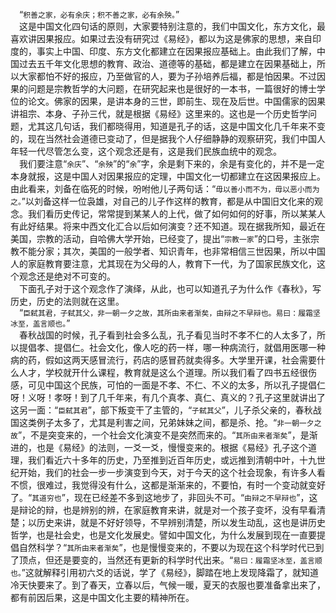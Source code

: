 &emsp;“``积善之家，必有余庆；积不善之家，必有余殃。``”<br>&emsp;这是中国文化四句话的原则，大家要特别注意的，我们中国文化，东方文化，最喜欢讲因果报应。如果过去没有研究过《易经》，都以为这是佛家的思想，来自印度的，事实上中国、印度、东方文化都建立在因果报应基础上。由此我们了解，中国过去五千年文化思想的教育、政治、道德等的基础，都是建立在因果基础上，所以大家都怕不好的报应，乃至做官的人，要为子孙培养后福，都是怕因果。不过因果的问题是宗教哲学的大问题，在研究起来也是很好的一本书，一篇很好的博士学位的论文。佛家的因果，是讲本身的三世，即前生、现在及后世。中国儒家的因果讲祖宗、本身、子孙三代，就是根据《易经》这里来的。这也是一个历史哲学问题，尤其这几句话，我们都晓得用，知道是孔子的话，这是中国文化几千年来不变的，现在当然社会道德已变动了，但是据我个人仔细静静的观察研究，我们中国人年轻一代尽管怎么变，这个观念还是有，这是我们民族血统中的观念。<br>&emsp;我们要注意“``余庆``”、“``余殃``”的“``余``”字，余是剩下来的，余是有变化的，并不是一定本身就报，这是中国人对因果报应的定理，中国文化一切都建立在这因果报应上。由此看来，刘备在临死的时候，吩咐他儿子两句话：“``毋以善小而不为，毋以恶小而为之。``”以刘备这样一位袅雄，对自己的儿子作这样的教育，都是从中国旧文化来的观念。我们看历史传记，常常提到某某人的上代，做了如何如何的好事，所以某某人有此好结果。将来中西文化汇合以后如何演变？还不知道。现在据我所知，最近在美国，宗教的活动，自哈佛大学开始，已经变了，提出“``宗教一家``”的口号，主张宗教不能分家；其次，美国的一般学者、知识青年，也非常相信三世因果，所以中国人的家庭教育要注意，尤其现在为父母的人，教育下一代，为了国家民族文化，这个观念还是绝对不可变的。<br>&emsp;下面孔子对于这个观念作了演绎，从此，也可以知道孔子为什么作《春秋》，写历史，历史的法则就在这里。<br>&emsp;“``臣弑其君，子弑其父，非一朝一夕之故，其所由来者渐矣，由辩之不早辩也。易曰：履霜坚冰至，盖言顺也。``”<br>&emsp;春秋战国的时候，孔子看到社会多么乱，孔子看见当时不孝不仁的人太多了，所以提倡孝、提倡仁。社会文化，像人吃的药一样，哪一种病流行，就倡用医哪一种病的药，假如这两天感冒流行，药店的感冒药就卖得多。大学里开课，社会需要什么人才，学校就开什么课程，教育就是这么个道理。所以我们看了四书五经很伤感，可见中国这个民族，可怕的一面是不孝、不仁、不义的太多，所以孔子提倡仁呀！义呀！孝呀！到了几千年来，有几个真孝、真仁、真义的？孔子这里就讲出了这另一面：“``臣弑其君``”，部下叛变干了主管的，“``子弑其父``”，儿子杀父亲的，春秋战国这类例子太多了，尤其是利害之间，兄弟妹妹之间，都是杀、抢。“``非一朝一夕之故``”，不是突变来的，一个社会文化演变不是突然而来的。“``其所由来者渐矣``”，是渐进的，也是《易经》的法则，一爻一爻，慢慢变来的。根据《易经》孔子这个道理，我们看近六十多年的历史，乃至推到近百年历史，或远推到清朝中叶，十九世纪开始，我们的社会一步一步演变到今天，对于今天的这个社会现象，有许多人看不惯，很难过，我觉得没有什么，这都是渐渐来的，不要怕，有时一个变动就变好了。“``其道穷也``”，现在已经差不多到这地步了，非回头不可。“``由辩之不早辩也``”，这是辩论的辩，也是辨别的辨，在家庭教育来讲，就是对一个孩子变坏，没有早看清楚；以历史来讲，就是不好好领导，不早辨别清楚，所以发生动乱，这也是讲历史哲学，也是社会史，也是文化发展史。譬如中国文化，为什么发展到现在一直要提倡自然科学？“``其所由来者渐矣``”，也是慢慢变来的，不要以为现在这个科学时代已到了顶点，但还是要变的，当然还有更新的科学时代出来。“``易曰：履霜坚冰至，盖言顺也。``”这就解释引用初六爻的话说，学了《易经》，脚踏在地上发现降霜了，就知道冷天快要来了。到了春天，立春以后，气候一暖，夏天的衣服也要准备拿出来了，都有前因后果，这是中国文化主要的精神所在。<br>